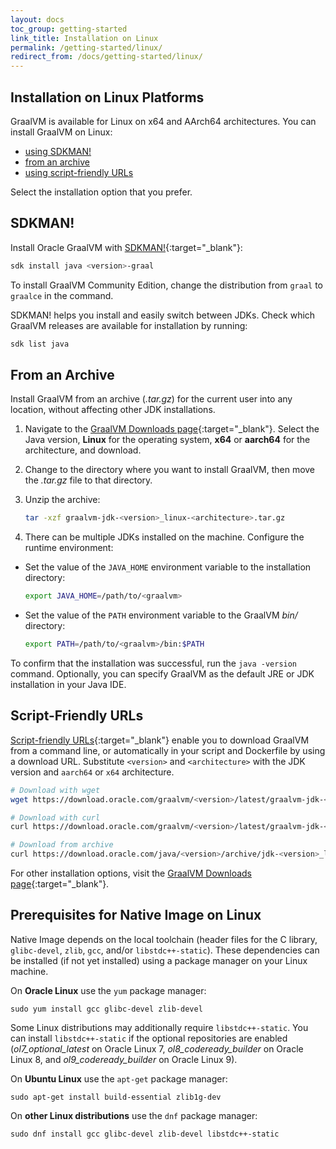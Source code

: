 ```yaml
---
layout: docs
toc_group: getting-started
link_title: Installation on Linux
permalink: /getting-started/linux/
redirect_from: /docs/getting-started/linux/
---
```


## Installation on Linux Platforms

GraalVM is available for Linux on x64 and AArch64 architectures.
You can install GraalVM on Linux:
* [using SDKMAN!](#sdkman)
* [from an archive](#from-an-archive)
* [using script-friendly URLs](#script-friendly-urls)

Select the installation option that you prefer.

## SDKMAN!

Install Oracle GraalVM with [SDKMAN!](https://sdkman.io/){:target="_blank"}:
```bash
sdk install java <version>-graal
```
To install GraalVM Community Edition, change the distribution from `graal` to `graalce` in the command.

SDKMAN! helps you install and easily switch between JDKs.
Check which GraalVM releases are available for installation by running: 
```bash
sdk list java
```

## From an Archive

Install GraalVM from an archive (_.tar.gz_) for the current user into any location, without affecting other JDK installations.

1. Navigate to the [GraalVM Downloads page](https://www.graalvm.org/downloads/){:target="_blank"}. Select the Java version, **Linux** for the operating system, **x64** or **aarch64** for the architecture, and download.

2. Change to the directory where you want to install GraalVM, then move the _.tar.gz_ file to that directory.

3. Unzip the archive:
    ```bash
    tar -xzf graalvm-jdk-<version>_linux-<architecture>.tar.gz
    ```

4. There can be multiple JDKs installed on the machine. Configure the runtime environment:
  - Set the value of the `JAVA_HOME` environment variable to the installation directory:
    ```bash
    export JAVA_HOME=/path/to/<graalvm>
    ```
  - Set the value of the `PATH` environment variable to the GraalVM _bin/_ directory:
    ```bash
    export PATH=/path/to/<graalvm>/bin:$PATH
    ```

To confirm that the installation was successful, run the `java -version` command.
Optionally, you can specify GraalVM as the default JRE or JDK installation in your Java IDE.

## Script-Friendly URLs

[Script-friendly URLs](https://www.oracle.com/java/technologies/jdk-script-friendly-urls/){:target="_blank"} enable you to download GraalVM from a command line, or automatically in your script and Dockerfile by using a download URL. 
Substitute `<version>` and `<architecture>` with the JDK version and `aarch64` or `x64` architecture.
```bash
# Download with wget
wget https://download.oracle.com/graalvm/<version>/latest/graalvm-jdk-<version>_linux-<architecture>_bin.tar.gz

# Download with curl
curl https://download.oracle.com/graalvm/<version>/latest/graalvm-jdk-<version>_linux-<architecture>_bin.tar.gz

# Download from archive
curl https://download.oracle.com/java/<version>/archive/jdk-<version>_linux-<architecture>_bin.tar.gz
```

For other installation options, visit the [GraalVM Downloads page](https://www.graalvm.org/downloads/){:target="_blank"}.

## Prerequisites for Native Image on Linux

Native Image depends on the local toolchain (header files for the C library, `glibc-devel`, `zlib`, `gcc`, and/or `libstdc++-static`). 
These dependencies can be installed (if not yet installed) using a package manager on your Linux machine.

On **Oracle Linux** use the `yum` package manager:
```shell
sudo yum install gcc glibc-devel zlib-devel
```
Some Linux distributions may additionally require `libstdc++-static`.
You can install `libstdc++-static` if the optional repositories are enabled (_ol7_optional_latest_ on Oracle Linux 7, _ol8_codeready_builder_ on Oracle Linux 8, and _ol9_codeready_builder_ on Oracle Linux 9).

On **Ubuntu Linux** use the `apt-get` package manager:
```shell
sudo apt-get install build-essential zlib1g-dev
```
On **other Linux distributions** use the `dnf` package manager:
```shell
sudo dnf install gcc glibc-devel zlib-devel libstdc++-static
```